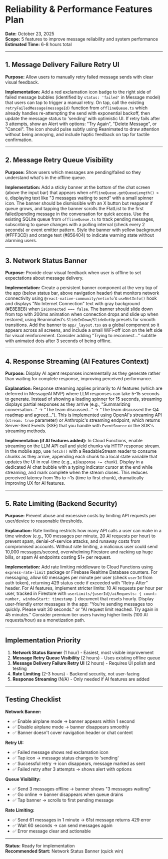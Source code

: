 # Reliability & Performance Features Plan

**Date:** October 23, 2025  
**Scope:** 5 features to improve message reliability and system performance  
**Estimated Time:** 6-8 hours total

---

## 1. Message Delivery Failure Retry UI

**Purpose:** Allow users to manually retry failed message sends with clear visual feedback.

**Implementation:** Add a red exclamation icon badge to the right side of failed message bubbles (identified by `status: 'failed'` in Message model) that users can tap to trigger a manual retry. On tap, call the existing `retryFailedMessage(messageId)` function from `offlineQueue.ts` which already handles re-attempting the send with exponential backoff, then update the message status to 'sending' with optimistic UI. If retry fails after 3 attempts, show an Alert with options: "Try Again", "Delete Message", or "Cancel". The icon should pulse subtly using Reanimated to draw attention without being annoying, and include haptic feedback on tap for tactile confirmation.

---

## 2. Message Retry Queue Visibility

**Purpose:** Show users which messages are pending/failed so they understand what's in the offline queue.

**Implementation:** Add a sticky banner at the bottom of the chat screen (above the input bar) that appears when `offlineQueue.getQueueLength() > 0`, displaying text like "3 messages waiting to send" with a small spinner icon. The banner should be dismissible with an X button but reappear if queue grows, and tapping the banner scrolls the FlatList to the first failed/pending message in the conversation for quick access. Use the existing SQLite queue from `offlineQueue.ts` to track pending messages, subscribing to queue changes with a polling interval (check every 2 seconds) or event emitter pattern. Style the banner with yellow background (#FFF3CD) and orange text (#856404) to indicate warning state without alarming users.

---

## 3. Network Status Banner

**Purpose:** Provide clear visual feedback when user is offline to set expectations about message delivery.

**Implementation:** Create a persistent banner component at the very top of the app (below status bar, above navigation header) that monitors network connectivity using `@react-native-community/netinfo`'s `useNetInfo()` hook and displays "No Internet Connection" text with gray background (#E8E8E8) when `isConnected === false`. The banner should slide down from top with 200ms animation when connection drops and slide up when restored, using Reanimated's `SlideInDown`/`SlideOutUp` presets for smooth transitions. Add the banner to `app/_layout.tsx` as a global component so it appears across all screens, and include a small WiFi-off icon on the left side for visual reinforcement. Consider adding "Trying to reconnect..." subtitle with animated dots after 3 seconds of being offline.

---

## 4. Response Streaming (AI Features Context)

**Purpose:** Display AI agent responses incrementally as they generate rather than waiting for complete response, improving perceived performance.

**Explanation:** Response streaming applies primarily to AI features (which are deferred in MessageAI MVP) where LLM responses can take 5-15 seconds to generate. Instead of showing a loading spinner for 15 seconds, streaming displays partial responses as they arrive (e.g., "Summarizing conversation..." → "The team discussed..." → "The team discussed the Q4 roadmap and agreed..."). This is implemented using OpenAI's streaming API (`stream: true` parameter) or Anthropic's streaming endpoint, which returns Server-Sent Events (SSE) that you handle with `EventSource` or the SDK's streaming methods.

**Implementation (if AI features added):** In Cloud Functions, enable streaming on the LLM API call and yield chunks via HTTP response stream. In the mobile app, use `fetch()` with a ReadableStream reader to consume chunks as they arrive, appending each chunk to a local state variable that updates the UI in real-time (e.g., `aiResponse += chunk`). Display in a dedicated AI chat bubble with a typing indicator cursor at the end while streaming, and mark complete when the stream closes. This reduces perceived latency from 15s to ~1s (time to first chunk), dramatically improving UX for AI features.

---

## 5. Rate Limiting (Backend Security)

**Purpose:** Prevent abuse and excessive costs by limiting API requests per user/device to reasonable thresholds.

**Explanation:** Rate limiting restricts how many API calls a user can make in a time window (e.g., 100 messages per minute, 20 AI requests per hour) to prevent spam, denial-of-service attacks, and runaway costs from compromised accounts. Without rate limiting, a malicious user could send 10,000 messages/second, overwhelming Firestore and racking up huge bills, or spam AI endpoints costing $1+ per request.

**Implementation:** Add rate limiting middleware to Cloud Functions using `express-rate-limit` package or Firebase Realtime Database counters. For messaging, allow 60 messages per minute per user (check `userId` from auth token), returning 429 status code if exceeded with "Retry-After" header. For AI features, implement stricter limits: 10 AI requests per hour per user, tracked in Firestore with `userLimits/{userId}/aiRequests: { count: number, windowStart: timestamp }` document that resets hourly. Display user-friendly error messages in the app: "You're sending messages too quickly. Please wait 30 seconds." or "AI request limit reached. Try again in 45 minutes." Consider premium tier users having higher limits (100 AI requests/hour) as a monetization path.

---

## Implementation Priority

1. **Network Status Banner** (1 hour) - Easiest, most visible improvement
2. **Message Retry Queue Visibility** (2 hours) - Uses existing offline queue
3. **Message Delivery Failure Retry UI** (2 hours) - Requires UI polish and testing
4. **Rate Limiting** (2-3 hours) - Backend security, not user-facing
5. **Response Streaming** (N/A) - Only needed if AI features are added

---

## Testing Checklist

**Network Banner:**
- ✅ Enable airplane mode → banner appears within 1 second
- ✅ Disable airplane mode → banner disappears smoothly
- ✅ Banner doesn't cover navigation header or chat content

**Retry UI:**
- ✅ Failed message shows red exclamation icon
- ✅ Tap icon → message status changes to 'sending'
- ✅ Successful retry → icon disappears, message marked as sent
- ✅ Failed retry after 3 attempts → shows alert with options

**Queue Visibility:**
- ✅ Send 3 messages offline → banner shows "3 messages waiting"
- ✅ Go online → banner disappears when queue drains
- ✅ Tap banner → scrolls to first pending message

**Rate Limiting:**
- ✅ Send 61 messages in 1 minute → 61st message returns 429 error
- ✅ Wait 60 seconds → can send messages again
- ✅ Error message clear and actionable

---

**Status:** Ready for implementation  
**Recommended Start:** Network Status Banner (quick win)

